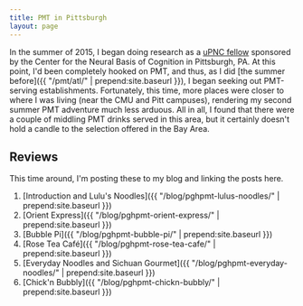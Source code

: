 ```yaml
---
title: PMT in Pittsburgh
layout: page
---
```


In the summer of 2015, I began doing research as a
[uPNC fellow](http://www.cnbc.cmu.edu/article/76-summercompneuro)
sponsored by the Center for the Neural Basis of Cognition in Pittsburgh, PA.
At this point, I'd been completely hooked on PMT, and thus, as I did
[the summer before]({{ "/pmt/atl/" | prepend:site.baseurl }}),
I began seeking out PMT-serving establishments. Fortunately, this time,
more places were closer to where I was living (near the CMU and Pitt campuses),
rendering my second summer PMT adventure much less arduous.
All in all, I found that there were a couple of middling PMT drinks served
in this area, but it certainly doesn't hold a candle to the selection offered
in the Bay Area.

## Reviews

This time around, I'm posting these to my blog and linking the
posts here.

1. [Introduction and Lulu's Noodles]({{ "/blog/pghpmt-lulus-noodles/" | prepend:site.baseurl }})
2. [Orient Express]({{ "/blog/pghpmt-orient-express/" | prepend:site.baseurl }})
3. [Bubble Pi]({{ "/blog/pghpmt-bubble-pi/" | prepend:site.baseurl }})
4. [Rose Tea Caf&eacute;]({{ "/blog/pghpmt-rose-tea-cafe/" | prepend:site.baseurl }})
5. [Everyday Noodles and Sichuan Gourmet]({{ "/blog/pghpmt-everyday-noodles/" | prepend:site.baseurl }})
6. [Chick'n Bubbly]({{ "/blog/pghpmt-chickn-bubbly/" | prepend:site.baseurl }})
